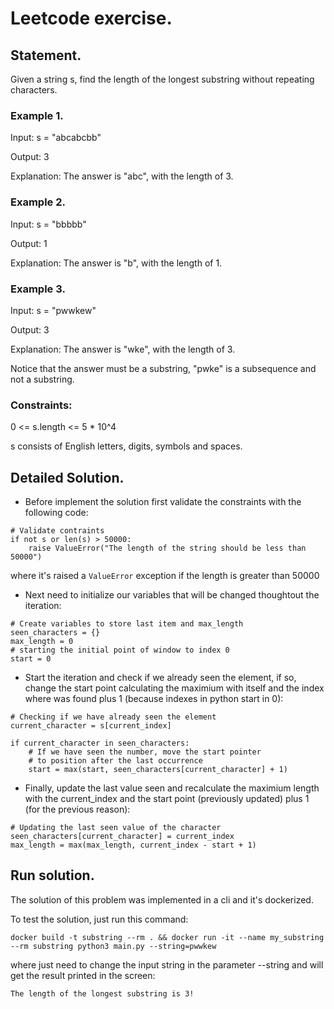 # Leetcode exercise.

## Statement.

Given a string s, find the length of the longest substring	without repeating characters.

### Example 1.

Input: s = "abcabcbb"

Output: 3

Explanation: The answer is "abc", with the length of 3.

### Example 2.

Input: s = "bbbbb"

Output: 1

Explanation: The answer is "b", with the length of 1.

### Example 3.

Input: s = "pwwkew"

Output: 3

Explanation: The answer is "wke", with the length of 3.

Notice that the answer must be a substring, "pwke" is a subsequence and not a substring.

### Constraints:

0 <= s.length <= 5 * 10^4

s consists of English letters, digits, symbols and spaces.


## Detailed Solution.

- Before implement the solution first validate the constraints with the following code:

```
# Validate contraints
if not s or len(s) > 50000:
    raise ValueError("The length of the string should be less than 50000")
```

where it's raised a `ValueError` exception if the length is greater than 50000

- Next need to initialize our variables that will be changed thoughtout the iteration:
```
# Create variables to store last item and max_length
seen_characters = {}
max_length = 0
# starting the initial point of window to index 0
start = 0
```

- Start the iteration and check if we already seen the element, if so, change the start point calculating the maximium with itself and the index where was found plus 1 (because indexes in python start in 0):

```
# Checking if we have already seen the element
current_character = s[current_index]

if current_character in seen_characters:
    # If we have seen the number, move the start pointer
    # to position after the last occurrence
    start = max(start, seen_characters[current_character] + 1)
```

- Finally, update the last value seen and recalculate the maximium length with the current_index and the start point (previously updated) plus 1 (for the previous reason):

```
# Updating the last seen value of the character
seen_characters[current_character] = current_index
max_length = max(max_length, current_index - start + 1)
```



## Run solution.

The solution of this problem was implemented in a cli and it's dockerized. 

To test the solution, just run this command:

```
docker build -t substring --rm . && docker run -it --name my_substring --rm substring python3 main.py --string=pwwkew
```

where just need to change the input string in the parameter --string and will get the result printed in the screen:

```
The length of the longest substring is 3!
```
